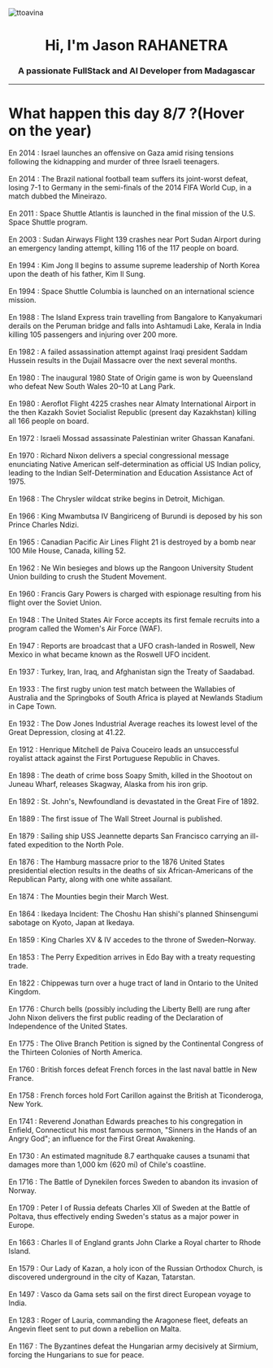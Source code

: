 
<p align="left"> <img src="https://komarev.com/ghpvc/?username=ttoavina&label=Profile%20views&color=0e75b6&style=flat" alt="ttoavina" /> </p>
<h1 align="center">Hi, I'm Jason RAHANETRA</h1>
<h3 align="center">A passionate FullStack and AI Developer from Madagascar</h3>
    
<hr/>
<h1> What happen this day 8/7 ?(Hover on the year)</h1>

En 2014 : Israel launches an offensive on Gaza amid rising tensions following the kidnapping and murder of three Israeli teenagers.
<br/><br/>
En 2014 : The Brazil national football team suffers its joint-worst defeat, losing 7-1 to Germany in the semi-finals of the 2014 FIFA World Cup, in a match dubbed the Mineirazo.
<br/><br/>
En 2011 : Space Shuttle Atlantis is launched in the final mission of the U.S. Space Shuttle program.
<br/><br/>
En 2003 : Sudan Airways Flight 139 crashes near Port Sudan Airport during an emergency landing attempt, killing 116 of the 117 people on board.
<br/><br/>
En 1994 : Kim Jong Il begins to assume supreme leadership of North Korea upon the death of his father, Kim Il Sung.
<br/><br/>
En 1994 : Space Shuttle Columbia is launched on an international science mission.
<br/><br/>
En 1988 : The Island Express train travelling from Bangalore to Kanyakumari derails on the Peruman bridge and falls into Ashtamudi Lake, Kerala in India killing 105 passengers and injuring over 200 more.
<br/><br/>
En 1982 : A failed assassination attempt against Iraqi president Saddam Hussein results in the Dujail Massacre over the next several months.
<br/><br/>
En 1980 : The inaugural 1980 State of Origin game is won by Queensland who defeat New South Wales 20–10 at Lang Park.
<br/><br/>
En 1980 : Aeroflot Flight 4225 crashes near Almaty International Airport in the then Kazakh Soviet Socialist Republic (present day Kazakhstan) killing all 166 people on board.
<br/><br/>
En 1972 : Israeli Mossad assassinate Palestinian writer Ghassan Kanafani.
<br/><br/>
En 1970 : Richard Nixon delivers a special congressional message enunciating Native American self-determination as official US Indian policy, leading to the Indian Self-Determination and Education Assistance Act of 1975.
<br/><br/>
En 1968 : The Chrysler wildcat strike begins in Detroit, Michigan.
<br/><br/>
En 1966 : King Mwambutsa IV Bangiriceng of Burundi is deposed by his son Prince Charles Ndizi.
<br/><br/>
En 1965 : Canadian Pacific Air Lines Flight 21 is destroyed by a bomb near 100 Mile House, Canada, killing 52.
<br/><br/>
En 1962 : Ne Win besieges and blows up the Rangoon University Student Union building to crush the Student Movement.
<br/><br/>
En 1960 : Francis Gary Powers is charged with espionage resulting from his flight over the Soviet Union.
<br/><br/>
En 1948 : The United States Air Force accepts its first female recruits into a program called the Women's Air Force (WAF).
<br/><br/>
En 1947 : Reports are broadcast that a UFO crash-landed in Roswell, New Mexico in what became known as the Roswell UFO incident.
<br/><br/>
En 1937 : Turkey, Iran, Iraq, and Afghanistan sign the Treaty of Saadabad.
<br/><br/>
En 1933 : The first rugby union test match between the Wallabies of Australia and the Springboks of South Africa is played at Newlands Stadium in Cape Town.
<br/><br/>
En 1932 : The Dow Jones Industrial Average reaches its lowest level of the Great Depression, closing at 41.22.
<br/><br/>
En 1912 : Henrique Mitchell de Paiva Couceiro leads an unsuccessful royalist attack against the First Portuguese Republic in Chaves.
<br/><br/>
En 1898 : The death of crime boss Soapy Smith, killed in the Shootout on Juneau Wharf, releases Skagway, Alaska from his iron grip.
<br/><br/>
En 1892 : St. John's, Newfoundland is devastated in the Great Fire of 1892.
<br/><br/>
En 1889 : The first issue of The Wall Street Journal is published.
<br/><br/>
En 1879 : Sailing ship USS Jeannette departs San Francisco carrying an ill-fated expedition to the North Pole.
<br/><br/>
En 1876 : The Hamburg massacre prior to the 1876 United States presidential election results in the deaths of six African-Americans of the Republican Party, along with one white assailant.
<br/><br/>
En 1874 : The Mounties begin their March West.
<br/><br/>
En 1864 : Ikedaya Incident: The Choshu Han shishi's planned Shinsengumi sabotage on Kyoto, Japan at Ikedaya.
<br/><br/>
En 1859 : King Charles XV & IV accedes to the throne of Sweden–Norway.
<br/><br/>
En 1853 : The Perry Expedition arrives in Edo Bay with a treaty requesting trade.
<br/><br/>
En 1822 : Chippewas turn over a huge tract of land in Ontario to the United Kingdom.
<br/><br/>
En 1776 : Church bells (possibly including the Liberty Bell) are rung after John Nixon delivers the first public reading of the Declaration of Independence of the United States.
<br/><br/>
En 1775 : The Olive Branch Petition is signed by the Continental Congress of the Thirteen Colonies of North America.
<br/><br/>
En 1760 : British forces defeat French forces in the last naval battle in New France.
<br/><br/>
En 1758 : French forces hold Fort Carillon against the British at Ticonderoga, New York.
<br/><br/>
En 1741 : Reverend Jonathan Edwards preaches to his congregation in Enfield, Connecticut his most famous sermon, "Sinners in the Hands of an Angry God"; an influence for the First Great Awakening.
<br/><br/>
En 1730 : An estimated magnitude 8.7 earthquake causes a tsunami that damages more than 1,000 km (620 mi) of Chile's coastline.
<br/><br/>
En 1716 : The Battle of Dynekilen forces Sweden to abandon its invasion of Norway.
<br/><br/>
En 1709 : Peter I of Russia defeats Charles XII of Sweden at the Battle of Poltava, thus effectively ending Sweden's status as a major power in Europe.
<br/><br/>
En 1663 : Charles II of England grants John Clarke a Royal charter to Rhode Island.
<br/><br/>
En 1579 : Our Lady of Kazan, a holy icon of the Russian Orthodox Church, is discovered underground in the city of Kazan, Tatarstan.
<br/><br/>
En 1497 : Vasco da Gama sets sail on the first direct European voyage to India.
<br/><br/>
En 1283 : Roger of Lauria, commanding the Aragonese fleet, defeats an Angevin fleet sent to put down a rebellion on Malta.
<br/><br/>
En 1167 : The Byzantines defeat the Hungarian army decisively at Sirmium, forcing the Hungarians to sue for peace.
<br/><br/>
